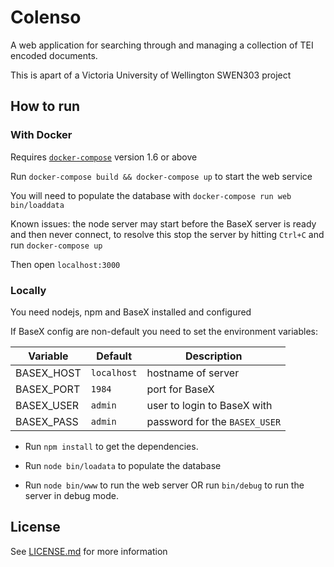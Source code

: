 # Colenso

A web application for searching through and managing a collection of TEI
encoded documents.

This is apart of a Victoria University of Wellington SWEN303 project

## How to run

### With Docker

Requires [`docker-compose`](https://pypi.python.org/pypi/docker-compose/) version 1.6 or above 

Run `docker-compose build && docker-compose up` to start the web service

You will need to populate the database with `docker-compose run web
bin/loaddata`

Known issues: the node server may start before the BaseX server is ready and then never connect,
 to resolve this stop the server by hitting `Ctrl+C` and run `docker-compose up`

Then open `localhost:3000`

### Locally

You need nodejs, npm and BaseX installed and configured

If BaseX config are non-default you need to set the environment variables:

Variable   | Default    | Description
-----------|------------|------------------------------
BASEX_HOST |`localhost` | hostname of server
BASEX_PORT |`1984`      | port for BaseX
BASEX_USER |`admin`     | user to login to BaseX with
BASEX_PASS |`admin`     | password for the `BASEX_USER`

* Run `npm install` to get the dependencies.

* Run `node bin/loadata` to populate the database

* Run `node bin/www` to run the web server OR run `bin/debug` to run the
  server in debug mode.


## License

See [LICENSE.md](LICENSE.md) for more information
